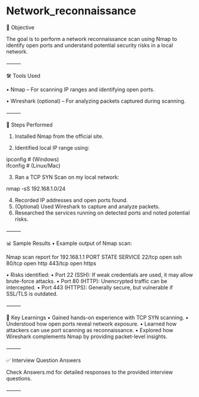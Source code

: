 # Network_reconnaissance

📌 Objective

The goal is to perform a network reconnaissance scan using Nmap to identify open ports and understand potential security risks in a local network.

⸻

🛠 Tools Used

 • Nmap – For scanning IP ranges and identifying open ports.
 
 • Wireshark (optional) – For analyzing packets captured during scanning.

⸻

🚀 Steps Performed
 1. Installed Nmap from the official site.
    
 2. Identified local IP range using:

ipconfig   # (Windows)  
ifconfig   # (Linux/Mac)

 3. Ran a TCP SYN Scan on my local network:

nmap -sS 192.168.1.0/24

 4. Recorded IP addresses and open ports found.
 5. (Optional) Used Wireshark to capture and analyze packets.
 6. Researched the services running on detected ports and noted potential risks.

⸻

📊 Sample Results
 • Example output of Nmap scan:

Nmap scan report for 192.168.1.1
PORT     STATE SERVICE
22/tcp   open  ssh
80/tcp   open  http
443/tcp  open  https


 • Risks identified:
 • Port 22 (SSH): If weak credentials are used, it may allow brute-force attacks.
 • Port 80 (HTTP): Unencrypted traffic can be intercepted.
 • Port 443 (HTTPS): Generally secure, but vulnerable if SSL/TLS is outdated.

⸻

🧩 Key Learnings
 • Gained hands-on experience with TCP SYN scanning.
 • Understood how open ports reveal network exposure.
 • Learned how attackers can use port scanning as reconnaissance.
 • Explored how Wireshark complements Nmap by providing packet-level insights.


⸻

✅ Interview Question Answers

Check Answers.md for detailed responses to the provided interview questions.

⸻

